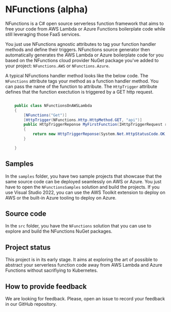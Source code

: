 # NFunctions (alpha)

NFunctions is a C# open source serverless function framework that aims to free your code from AWS Lambda or Azure Functions
boilerplate code while still leveraging those FaaS services.

You just use NFunctions agnostic attributes to tag your function handler methods and define their triggers. 
NFunctions source generator then automatically generates the AWS Lambda or Azure boilerplate code for you based
on the NFunctions cloud provider NuGet package you've added to your project: `NFunctions.AWS` or `NFunctions.Azure`.

A typical NFunctions handler method looks like the below code. The `NFunctions` attribute tags your method
as a function handler method. You can pass the name of the function to attribute. The `HttpTrigger` attribute
defines that the function exectution is triggered by a GET http request.

```csharp

    public class NFunctionsOnAWSLambda
    {
        [NFunctions("Get")]
        [HttpTrigger(NFunctions.Http.HttpMethod.GET, "api")]
        public HttpTriggerReponse MyFirstFunction(IHttpTriggerRequest request)
        {
            return new HttpTriggerReponse(System.Net.HttpStatusCode.OK, "Hello from NFunction");
        }

    }
```

## Samples

In the `samples` folder, you have two sample projects that showcase that the same source code can be deployed
seamlessly on AWS or Azure. You just have to open the `NFunctionsSamples` solution and build the projects.
If you use Visual Studio 2022, you can use the AWS Toolkit extension to deploy on AWS or the built-in Azure 
tooling to deploy on Azure.

## Source code

In the `src` folder, you have the `NFunctions` solution that you can use to explore and build the NFunctions
NuGet packages.

## Project status

This project is in its early stage. It aims at exploring the art of possible to abstract your serverless function 
code away from AWS Lambda and Azure Functions without sacrifiying to Kubernetes.

## How to provide feedback

We are looking for feedback. Please, open an issue to record your feedback in our GitHub repository.